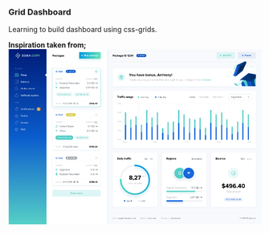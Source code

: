 ### Grid Dashboard

Learning to build dashboard using css-grids.

**Inspiration taken from;**
![inspiration](inspiration.png)
